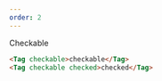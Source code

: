 ```yaml
---
order: 2
---
```


Checkable

```html
<Tag checkable>checkable</Tag>
<Tag checkable checked>checked</Tag>
```
